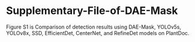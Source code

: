 # Supplementary-File-of-DAE-Mask

Figure S1 is Comparison of detection results using DAE-Mask, YOLOv5s, YOLOv8x, SSD, EfficientDet, CenterNet, and RefineDet models on PlantDoc.
